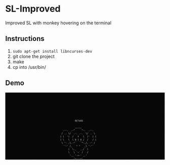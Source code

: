 # SL-Improved
Improved SL with monkey hovering on the terminal

## Instructions
1) `sudo apt-get install libncurses-dev`
2) git clone the project
3) make
4) cp into /usr/bin/

## Demo

![](demo.gif)
